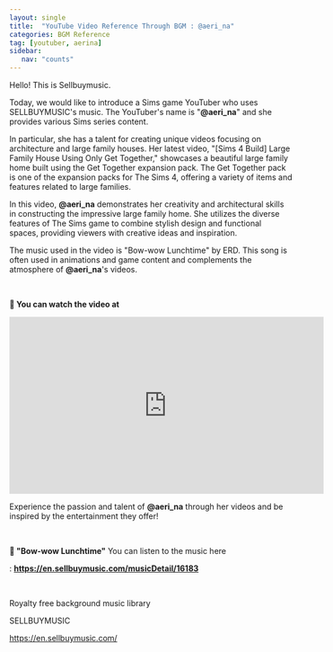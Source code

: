 ```yaml
---
layout: single
title:  "YouTube Video Reference Through BGM : @aeri_na"
categories: BGM Reference
tag: [youtuber, aerina]
sidebar:
   nav: "counts"
---
```

<p>Hello! This is Sellbuymusic.</p>
<p>Today, we would like to introduce a Sims game YouTuber who uses SELLBUYMUSIC&#39;s music. The YouTuber&#39;s name is &quot;<strong>@aeri_na</strong>&quot; and she provides various Sims series content.</p>
<p>In particular, she has a talent for creating unique videos focusing on architecture and large family houses. Her latest video, &quot;[Sims 4 Build] Large Family House Using Only Get Together,&quot; showcases a beautiful large family home built using the Get Together expansion pack. The Get Together pack is one of the expansion packs for The Sims 4, offering a variety of items and features related to large families.</p>
<p>In this video, <strong>@aeri_na</strong> demonstrates her creativity and architectural skills in constructing the impressive large family home. She utilizes the diverse features of The Sims game to combine stylish design and functional spaces, providing viewers with creative ideas and inspiration.</p>
<p>The music used in the video is &quot;Bow-wow Lunchtime&quot; by ERD. This song is often used in animations and game content and complements the atmosphere of <strong>@aeri_na</strong>&#39;s videos.</p>
<p>&nbsp;</p>
<p><strong>🎥 You can watch the video at</strong></p>
<iframe width="560" height="315" src="https://www.youtube.com/embed/u9Biv-yWspg" title="YouTube video player" frameborder="0" allow="accelerometer; autoplay; clipboard-write; encrypted-media; gyroscope; picture-in-picture; web-share" allowfullscreen></iframe>
<p>Experience the passion and talent of <strong>@aeri_na</strong> through her videos and be inspired by the entertainment they offer!</p>
<p>&nbsp;</p>
<p><strong>🎵 &quot;Bow-wow Lunchtime&quot;</strong> You can listen to the music here</p>
<p>: <strong><a href='https://en.sellbuymusic.com/musicDetail/16183' target='_blank' class='url'>https://en.sellbuymusic.com/musicDetail/16183</a></strong></p>
<p>&nbsp;</p>
<p>Royalty free background music library</p>
<p>SELLBUYMUSIC</p>
<p><a href='https://en.sellbuymusic.com/' target='_blank' class='url'>https://en.sellbuymusic.com/</a></p>